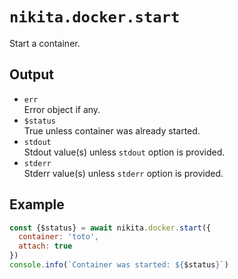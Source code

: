 
# `nikita.docker.start`

Start a container.

## Output

* `err`   
  Error object if any.
* `$status`   
  True unless container was already started.
* `stdout`   
  Stdout value(s) unless `stdout` option is provided.
* `stderr`   
  Stderr value(s) unless `stderr` option is provided.

## Example

```js
const {$status} = await nikita.docker.start({
  container: 'toto',
  attach: true
})
console.info(`Container was started: ${$status}`)
```
